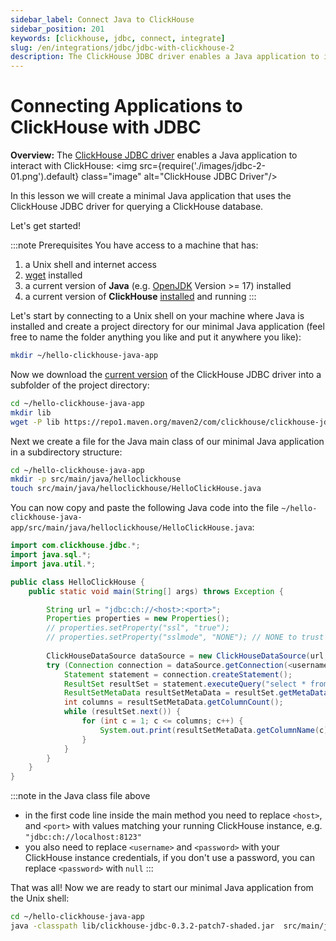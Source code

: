 ```yaml
---
sidebar_label: Connect Java to ClickHouse
sidebar_position: 201
keywords: [clickhouse, jdbc, connect, integrate]
slug: /en/integrations/jdbc/jdbc-with-clickhouse-2
description: The ClickHouse JDBC driver enables a Java application to interact with ClickHouse
---
```


# Connecting Applications to ClickHouse with JDBC

**Overview:** The <a href="https://github.com/ClickHouse/clickhouse-jdbc/tree/master/clickhouse-jdbc" target="_blank">ClickHouse JDBC driver</a> enables a Java application to interact with ClickHouse:
<img src={require('./images/jdbc-2-01.png').default} class="image" alt="ClickHouse JDBC Driver"/>

In this lesson we will create a minimal Java application that uses the ClickHouse JDBC driver for querying a ClickHouse database.

Let's get started!


:::note Prerequisites
You have access to a machine that has:
1. a Unix shell and internet access 
2. <a href="https://www.gnu.org/software/wget/" target="_blank">wget</a> installed
3. a current version of **Java** (e.g. <a href="https://openjdk.java.net" target="_blank">OpenJDK</a> Version >= 17) installed
4. a current version of **ClickHouse** <a href="https://clickhouse.com/docs/en/getting-started/install/" target="_blank">installed</a> and running
:::


Let's start by connecting to a Unix shell on your machine where Java is installed and create a project directory for our minimal Java application (feel free to name the folder anything you like and put it anywhere you like):
 ```bash
 mkdir ~/hello-clickhouse-java-app
 ```

Now we download the <a href="https://repo1.maven.org/maven2/com/clickhouse/clickhouse-jdbc/" target="_blank">current version</a> of the ClickHouse JDBC driver into a subfolder of the project directory:
 ```bash
 cd ~/hello-clickhouse-java-app
 mkdir lib
 wget -P lib https://repo1.maven.org/maven2/com/clickhouse/clickhouse-jdbc/0.3.2-patch7/clickhouse-jdbc-0.3.2-patch7-shaded.jar
 ```
   
   
Next we create a file for the Java main class of our minimal Java application in a subdirectory structure:
 ```bash
 cd ~/hello-clickhouse-java-app
 mkdir -p src/main/java/helloclickhouse
 touch src/main/java/helloclickhouse/HelloClickHouse.java
 ```
 You can now copy and paste the following Java code into the file `~/hello-clickhouse-java-app/src/main/java/helloclickhouse/HelloClickHouse.java`:
 ```java
 import com.clickhouse.jdbc.*;
 import java.sql.*;
 import java.util.*;
 
 public class HelloClickHouse {
     public static void main(String[] args) throws Exception {

         String url = "jdbc:ch://<host>:<port>";
         Properties properties = new Properties();
         // properties.setProperty("ssl", "true");
         // properties.setProperty("sslmode", "NONE"); // NONE to trust all servers; STRICT for trusted only
          
         ClickHouseDataSource dataSource = new ClickHouseDataSource(url, properties);
         try (Connection connection = dataSource.getConnection(<username>, <password>);
             Statement statement = connection.createStatement();
             ResultSet resultSet = statement.executeQuery("select * from system.tables limit 10")) {
             ResultSetMetaData resultSetMetaData = resultSet.getMetaData();
             int columns = resultSetMetaData.getColumnCount();
             while (resultSet.next()) {
                 for (int c = 1; c <= columns; c++) {
                     System.out.print(resultSetMetaData.getColumnName(c) + ":" + resultSet.getString(c) + (c < columns ? ", " : "\n"));
                 }
             }
         }
     }
 }
 ```

:::note
in the Java class file above
   
   - in the first code line inside the main method you need to replace `<host>`, and `<port>` with values matching your running ClickHouse instance, e.g. `"jdbc:ch://localhost:8123"`
   - you also need to replace `<username>` and `<password>` with your ClickHouse instance credentials, if you don't use a password, you can replace `<password>` with `null`
:::


   
That was all! Now we are ready to start our minimal Java application from the Unix shell:
 ```bash
 cd ~/hello-clickhouse-java-app
 java -classpath lib/clickhouse-jdbc-0.3.2-patch7-shaded.jar  src/main/java/helloclickhouse/HelloClickHouse.java
 ```
   
